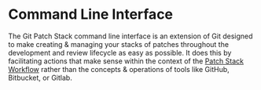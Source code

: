 # Command Line Interface

The Git Patch Stack command line interface is an extension of Git designed to
make creating & managing your stacks of patches throughout the development and
review lifecycle as easy as possible. It does this by facilitating actions that
make sense within the context of the [Patch Stack
Workflow](./patch-stack-workflow.md) rather than the concepts & operations of
tools like GitHub, Bitbucket, or Gitlab.
